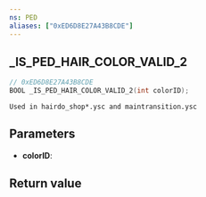 ```yaml
---
ns: PED
aliases: ["0xED6D8E27A43B8CDE"]
---
```

## _IS_PED_HAIR_COLOR_VALID_2

```c
// 0xED6D8E27A43B8CDE
BOOL _IS_PED_HAIR_COLOR_VALID_2(int colorID);
```

```
Used in hairdo_shop*.ysc and maintransition.ysc
```

## Parameters
* **colorID**: 

## Return value

